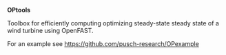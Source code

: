 **OPtools**

Toolbox for efficiently computing optimizing steady-state steady state of a wind turbine using OpenFAST.

For an example see https://github.com/pusch-research/OPexample 
